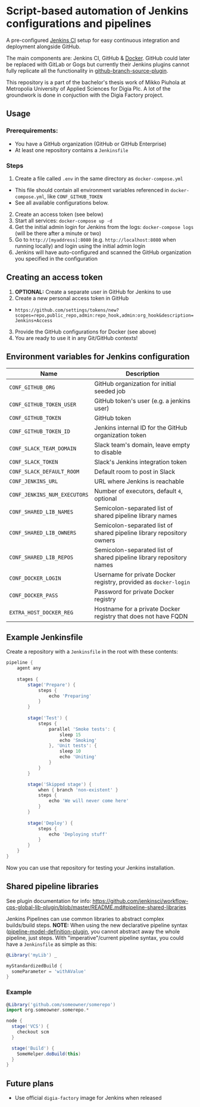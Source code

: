 # Script-based automation of Jenkins configurations and pipelines

A pre-configured [Jenkins CI](https://jenkins.io/) setup for easy
continuous integration and deployment alongside GitHub.

The main components are: Jenkins CI, GitHub & [Docker](https://www.docker.com/).
GitHub could later be replaced with GitLab or
Gogs but currently their Jenkins plugins cannot
fully replicate all the functionality in
[github-branch-source-plugin](https://wiki.jenkins-ci.org/display/JENKINS/GitHub+Branch+Source+Plugin).

This repository is a part of the bachelor's thesis work of
Mikko Piuhola at Metropolia University of Applied Sciences for Digia Plc.
A lot of the groundwork is done in conjuction with the Digia Factory project.

## Usage

### Prerequirements:

- You have a GitHub organization (GitHub or GitHub Enterprise)
- At least one repository contains a `Jenkinsfile`

### Steps

1. Create a file called `.env` in the same directory as `docker-compose.yml`
  - This file should contain all environment variables referenced in `docker-compose.yml`,
  like `CONF_GITHUB_TOKEN`
  - See all available configurations below.
2. Create an access token (see below)
3. Start all services: `docker-compose up -d`
4. Get the initial admin login for Jenkins from the logs:
`docker-compose logs` (will be there after a minute or two)
5. Go to `http://[myaddress]:8080` (e.g. `http://localhost:8080` when running locally)
and login using the initial admin login
6. Jenkins will have auto-configured and scanned the GitHub organization
you specified in the configuration

## Creating an access token

1. **OPTIONAL:** Create a separate user in GitHub for Jenkins to use
2. Create a new personal access token in GitHub
  - `https://github.com/settings/tokens/new?scopes=repo,public_repo,admin:repo_hook,admin:org_hook&description=Jenkins+Access`
3. Provide the GitHub configurations for Docker (see above)
4. You are ready to use it in any Git/GitHub contexts!

## Environment variables for Jenkins configuration

| Name                         | Description                                                           |
|------------------------------|-----------------------------------------------------------------------|
| `CONF_GITHUB_ORG`            | GitHub organization for initial seeded job                            |
| `CONF_GITHUB_TOKEN_USER`     | GitHub token's user (e.g. a jenkins user)                             |
| `CONF_GITHUB_TOKEN`          | GitHub token                                                          |
| `CONF_GITHUB_TOKEN_ID`       | Jenkins internal ID for the GitHub organization token                 |
| `CONF_SLACK_TEAM_DOMAIN`     | Slack team's domain, leave empty to disable                           |
| `CONF_SLACK_TOKEN`           | Slack's Jenkins integration token                                     |
| `CONF_SLACK_DEFAULT_ROOM`    | Default room to post in Slack                                         |
| `CONF_JENKINS_URL`           | URL where Jenkins is reachable                                        |
| `CONF_JENKINS_NUM_EXECUTORS` | Number of executors, default `4`, optional                            |
| `CONF_SHARED_LIB_NAMES`      | Semicolon-separated list of shared pipeline library names             |
| `CONF_SHARED_LIB_OWNERS`     | Semicolon-separated list of shared pipeline library repository owners |
| `CONF_SHARED_LIB_REPOS`      | Semicolon-separated list of shared pipeline library repository names  |
| `CONF_DOCKER_LOGIN`          | Username for private Docker registry, provided as `docker-login`      |
| `CONF_DOCKER_PASS`           | Password for private Docker registry                                  |
| `EXTRA_HOST_DOCKER_REG`      | Hostname for a private Docker registry that does not have FQDN        |

## Example Jenkinsfile

Create a repository with a `Jenkinsfile` in the root with these contents:

```groovy
pipeline {
    agent any
    
    stages {
        stage('Prepare') {
            steps {
                echo 'Preparing' 
            }
        }
        
        stage('Test') {
            steps {
                parallel 'Smoke tests': {
                    sleep 15
                    echo 'Smoking'
                }, 'Unit tests': {
                    sleep 10
                    echo 'Uniting'
                }
            }
        }

        stage('Skipped stage') {
            when { branch 'non-existent' }
            steps {
                echo 'We will never come here'
            }
        }
        
        stage('Deploy') {
            steps {
                echo 'Deploying stuff'
            }
        }
    }
}
```

Now you can use that repository for testing your Jenkins installation.

## Shared pipeline libraries

See plugin documentation for info: https://github.com/jenkinsci/workflow-cps-global-lib-plugin/blob/master/README.md#pipeline-shared-libraries

Jenkins Pipelines can use common libraries to abstract complex builds/build steps.
**NOTE:** When using the new declarative pipeline syntax
([pipeline-model-definition-plugin](https://github.com/jenkinsci/pipeline-model-definition-plugin),
you cannot abstract away the whole pipeline, just steps. With "imperative"/current pipeline
syntax, you could have a `Jenkinsfile` as simple as this:

```groovy
@Library('myLib') _

myStandardizedBuild {
  someParameter = 'withAValue'
}
```

### Example

```groovy
@Library('github.com/someowner/somerepo')
import org.someowner.somerepo.*

node {
  stage('VCS') {
    checkout scm
  }

  stage('Build') {
    SomeHelper.doBuild(this)
  }
}
```

## Future plans

- Use official `digia-factory` image for Jenkins when released

